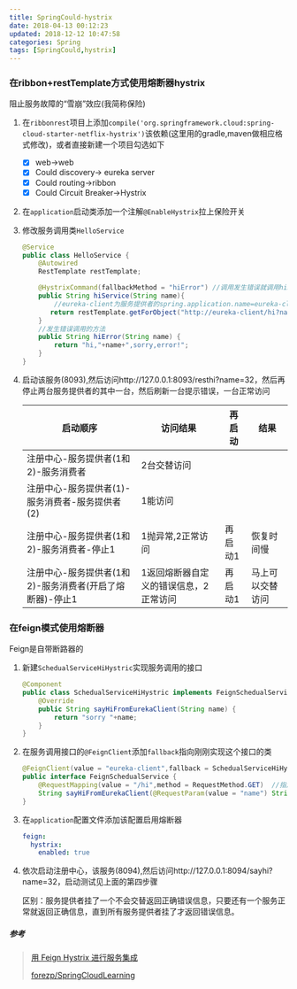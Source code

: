 ```yaml
---
title: SpringCould-hystrix
date: 2018-04-13 00:12:23
updated: 2018-12-12 10:47:58
categories: Spring
tags: [SpringCould,hystrix]
---
```


### 在ribbon+restTemplate方式使用熔断器hystrix

阻止服务故障的“雪崩”效应(我简称保险)

1. 在`ribbonrest`项目上添加`compile('org.springframework.cloud:spring-cloud-starter-netflix-hystrix')`该依赖(这里用的gradle,maven做相应格式修改)，或者直接新建一个项目勾选如下

   - [x] web->web
   - [x] Could discovery-> eureka server
   - [x] Could routing->ribbon
   - [x] Could Circuit Breaker->Hystrix

2. 在`application`启动类添加一个注解`@EnableHystrix`拉上保险开关

3. 修改服务调用类`HelloService`

   ```java
   @Service
   public class HelloService {
       @Autowired
       RestTemplate restTemplate;

       @HystrixCommand(fallbackMethod = "hiError") //调用发生错误就调用hiError方法
       public String hiService(String name){
           //eureka-client为服务提供者的spring.application.name=eureka-client
          return restTemplate.getForObject("http://eureka-client/hi?name="+name,String.class);
       }
       //发生错误调用的方法
       public String hiError(String name) {
           return "hi,"+name+",sorry,error!";
       }
   }
   ```

4. 启动该服务(8093),然后访问http://127.0.0.1:8093/resthi?name=32，然后再停止两台服务提供者的其中一台，然后刷新一台提示错误，一台正常访问

   | 启动顺序                                                 | 访问结果                               | 再启动  | 结果             |
   | -------------------------------------------------------- | -------------------------------------- | ------- | ---------------- |
   | 注册中心-服务提供者(1和2)-服务消费者                     | 2台交替访问                            |         |                  |
   | 注册中心-服务提供者(1)-服务消费者-服务提供者(2)          | 1能访问                                |         |                  |
   | 注册中心-服务提供者(1和2)-服务消费者-停止1               | 1抛异常,2正常访问                      | 再启动1 | 恢复时间慢       |
   | 注册中心-服务提供者(1和2)-服务消费者(开启了熔断器)-停止1 | 1返回熔断器自定义的错误信息，2正常访问 | 再启动1 | 马上可以交替访问 |

### 在feign模式使用熔断器

Feign是自带断路器的

1. 新建`SchedualServiceHiHystric`实现服务调用的接口

   ```Java
   @Component
   public class SchedualServiceHiHystric implements FeignSchedualService{
       @Override
       public String sayHiFromEurekaClient(String name) {
           return "sorry "+name;
       }
   }
   ```

2. 在服务调用接口的`@FeignClient`添加`fallback`指向刚刚实现这个接口的类

   ```java
   @FeignClient(value = "eureka-client",fallback = SchedualServiceHiHystric.class) //指定调用那个服务（服务名spring.application.name）
   public interface FeignSchedualService {
       @RequestMapping(value = "/hi",method = RequestMethod.GET)  //指定调用eureka-client服务的那个接口
       String sayHiFromEurekaClient(@RequestParam(value = "name") String name);
   }
   ```

3. 在`application`配置文件添加该配置启用熔断器

   ```Yaml
   feign:
     hystrix:
       enabled: true
   ```

4. 依次启动注册中心，该服务(8094),然后访问http://127.0.0.1:8094/sayhi?name=32，启动测试见上面的第四步骤

   区别：服务提供者挂了一个不会交替返回正确错误信息，只要还有一个服务正常就返回正确信息，直到所有服务提供者挂了才返回错误信息。

##### 参考

> [用 Feign Hystrix 进行服务集成](https://aisensiy.github.io/2017/10/16/feign-hystrix/)
>
> [forezp/SpringCloudLearning](https://github.com/forezp/SpringCloudLearning)